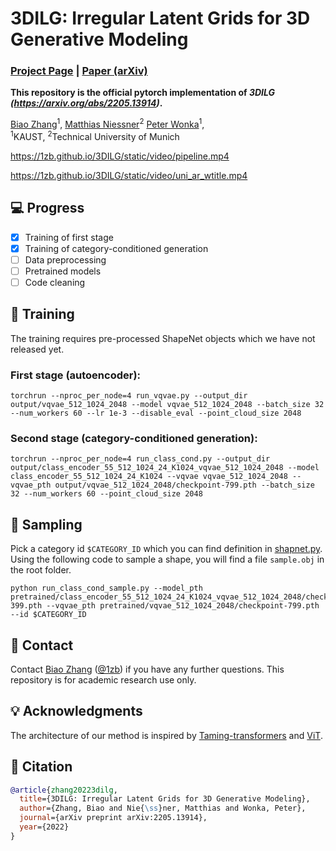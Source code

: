 # 3DILG: Irregular Latent Grids for 3D Generative Modeling

### [Project Page](https://1zb.github.io/3DILG/) | [Paper (arXiv)](https://arxiv.org/abs/2205.13914)

**This repository is the official pytorch implementation of  *3DILG (https://arxiv.org/abs/2205.13914)*.**

[Biao Zhang](https://1zb.github.io/)<sup>1</sup>,
[Matthias Niessner](https://www.niessnerlab.org/)<sup>2</sup>
[Peter Wonka](http://peterwonka.net/)<sup>1</sup>,<br>
<sup>1</sup>KAUST, <sup>2</sup>Technical University of Munich


https://1zb.github.io/3DILG/static/video/pipeline.mp4

https://1zb.github.io/3DILG/static/video/uni_ar_wtitle.mp4

## :computer: Progress
- [x] Training of first stage
- [x] Training of category-conditioned generation
- [ ] Data preprocessing
- [ ] Pretrained models
- [ ] Code cleaning

## :bullettrain_front: Training
The training requires pre-processed ShapeNet objects which we have not released yet.

### First stage (autoencoder):
```
torchrun --nproc_per_node=4 run_vqvae.py --output_dir output/vqvae_512_1024_2048 --model vqvae_512_1024_2048 --batch_size 32 --num_workers 60 --lr 1e-3 --disable_eval --point_cloud_size 2048
```

### Second stage (category-conditioned generation):
```
torchrun --nproc_per_node=4 run_class_cond.py --output_dir output/class_encoder_55_512_1024_24_K1024_vqvae_512_1024_2048 --model class_encoder_55_512_1024_24_K1024 --vqvae vqvae_512_1024_2048 --vqvae_pth output/vqvae_512_1024_2048/checkpoint-799.pth --batch_size 32 --num_workers 60 --point_cloud_size 2048
```


## :balloon: Sampling
Pick a category id `$CATEGORY_ID` which you can find definition in [shapnet.py](shapenet.py). Using the following code to sample a shape, you will find a file `sample.obj` in the root folder.

```
python run_class_cond_sample.py --model_pth pretrained/class_encoder_55_512_1024_24_K1024_vqvae_512_1024_2048/checkpoint-399.pth --vqvae_pth pretrained/vqvae_512_1024_2048/checkpoint-799.pth --id $CATEGORY_ID
```

## :e-mail: Contact

Contact [Biao Zhang](mailto:biao.zhang@kaust.edu.sa) ([@1zb](https://github.com/1zb)) if you have any further questions. This repository is for academic research use only.

## :bulb: Acknowledgments
The architecture of our method is inspired by [Taming-transformers](https://github.com/CompVis/taming-transformers) and [ViT](https://github.com/google-research/vision_transformer).

## :blue_book: Citation

```bibtex
@article{zhang20223dilg,
  title={3DILG: Irregular Latent Grids for 3D Generative Modeling},
  author={Zhang, Biao and Nie{\ss}ner, Matthias and Wonka, Peter},
  journal={arXiv preprint arXiv:2205.13914},
  year={2022}
}